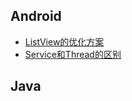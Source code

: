 ## Android

* [ListView的优化方案](https://github.com/zhich/Note/blob/master/Android/ListView%E7%9A%84%E4%BC%98%E5%8C%96%E6%96%B9%E6%A1%88.md)
* [Service和Thread的区别]()



## Java

